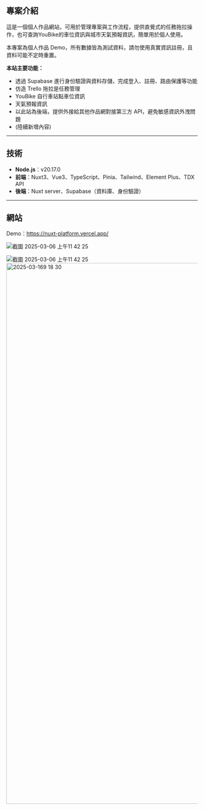 ## 專案介紹

這是一個個人作品網站，可用於管理專案與工作流程，提供直覺式的任務拖拉操作，也可查詢YouBike的車位資訊與城市天氣預報資訊，簡單用於個人使用。

本專案為個人作品 Demo，所有數據皆為測試資料，請勿使用真實資訊註冊，且資料可能不定時重置。

**本站主要功能：**
- 透過 Supabase 進行身份驗證與資料存儲，完成登入、註冊、路由保護等功能
- 仿造 Trello 拖拉是任務管理
- YouBike 自行車站點車位資訊
- 天氣預報資訊
- 以此站為後端，提供外接給其他作品網對接第三方 API，避免敏感資訊外洩問題
- (陸續新增內容)

---

## 技術

- **Node.js**：v20.17.0
- **前端**：Nuxt3、Vue3、TypeScript、Pinia、Tailwind、Element Plus、TDX API
- **後端**：Nuxt server、Supabase（資料庫、身份驗證）

---

## 網站

Demo：https://nuxt-platform.vercel.app/

![截圖 2025-03-06 上午11 42 25](https://github.com/user-attachments/assets/c60f62b3-ba53-4549-aa0f-a0b1be6daf29)

![截圖 2025-03-06 上午11 42 25](https://github.com/user-attachments/assets/d81242f2-72d7-4c89-b678-33781a159f7e)
<img width="1419" alt="2025-03-169 18 30" src="https://github.com/user-attachments/assets/c9b2816b-85b5-49f4-91e2-62aa5457ca90" />
